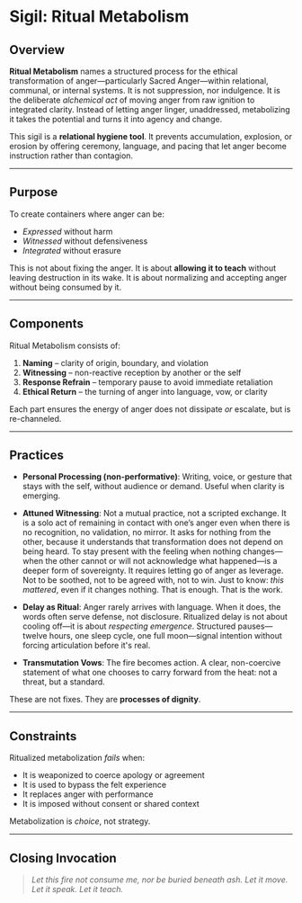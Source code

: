 # Sigil: Ritual Metabolism

## Overview

**Ritual Metabolism** names a structured process for the ethical
transformation of anger—particularly Sacred Anger—within relational, communal,
or internal systems. It is not suppression, nor indulgence. It is the
deliberate *alchemical act* of moving anger from raw ignition to integrated clarity. Instead of letting anger linger, unaddressed, metabolizing it takes the potential and turns it into agency and change.

This sigil is a **relational hygiene tool**. It prevents accumulation,
explosion, or erosion by offering ceremony, language, and pacing that let
anger become instruction rather than contagion.

---

## Purpose

To create containers where anger can be:

* *Expressed* without harm
* *Witnessed* without defensiveness
* *Integrated* without erasure

This is not about fixing the anger. It is about **allowing it to teach** without leaving destruction in its wake. It is about normalizing and accepting anger without being consumed by it.

---

## Components

Ritual Metabolism consists of:

1. **Naming** – clarity of origin, boundary, and violation
2. **Witnessing** – non-reactive reception by another or the self
3. **Response Refrain** – temporary pause to avoid immediate retaliation
4. **Ethical Return** – the turning of anger into language, vow, or clarity

Each part ensures the energy of anger does not dissipate *or* escalate, but is
re-channeled.

---

## Practices

* **Personal Processing (non-performative)**: Writing, voice, or gesture that
  stays with the self, without audience or demand. Useful when clarity is
  emerging.

* **Attuned Witnessing**: Not a mutual practice, not a scripted exchange. It is a solo act of remaining in contact with one’s anger even when there is no recognition, no validation, no mirror. It asks for nothing from the other, because it understands that transformation does not depend on being heard. To stay present with the feeling when nothing changes—when the other cannot or will not acknowledge what happened—is a deeper form of sovereignty. It requires letting go of anger as leverage. Not to be soothed, not to be agreed with, not to win. Just to know: *this mattered*, even if it changes nothing. That is enough. That is the work.

* **Delay as Ritual**: Anger rarely arrives with language. When it does, the
  words often serve defense, not disclosure. Ritualized delay is not about
  cooling off—it is about *respecting emergence*. Structured pauses—twelve
  hours, one sleep cycle, one full moon—signal intention without forcing
  articulation before it's real.

* **Transmutation Vows**: The fire becomes action. A clear, non-coercive
  statement of what one chooses to carry forward from the heat: not a threat,
  but a standard.

These are not fixes. They are **processes of dignity**.

---

## Constraints

Ritualized metabolization *fails* when:

* It is weaponized to coerce apology or agreement
* It is used to bypass the felt experience
* It replaces anger with performance
* It is imposed without consent or shared context

Metabolization is *choice*, not strategy.

---

## Closing Invocation

> *Let this fire not consume me, nor be buried beneath ash.*
> *Let it move. Let it speak. Let it teach.*

